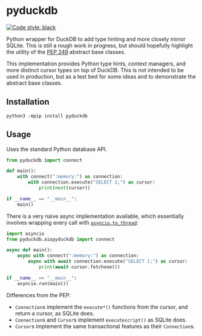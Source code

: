 # pyduckdb

[![Code style: black](https://img.shields.io/badge/code%20style-black-000000.svg)](https://github.com/psf/black)

Python wrapper for DuckDB to add type hinting and more closely mirror SQLite. This is still a rough work in
progress, but should hopefully highlight the utility of the [PEP 249](https://github.com/thesketh/pep249) 
abstract base classes.

This implementation provides Python type hints, context managers, and more distinct cursor types on top of
DuckDB. This is not intended to be used in production, but as a test bed for some ideas and to demonstrate
the abstract base classes.

## Installation

```
python3 -mpip install pyduckdb
```

## Usage

Uses the standard Python database API.

```python
from pyduckdb import connect

def main():
    with connect(":memory:") as connection:
        with connection.execute("SELECT 1;") as cursor:
            print(next(cursor))

if __name__ == "__main__":
    main()

```

There is a very naive async implementation available, which essentially involves wrapping every call
with [`asyncio.to_thread`](https://docs.python.org/3/library/asyncio-task.html#asyncio.to_thread):

```python
import asyncio
from pyduckdb.aiopyduckdb import connect

async def main():
    async with connect(":memory:") as connection:
        async with await connection.execute("SELECT 1;") as cursor:
            print(await cursor.fetchone())

if __name__ == "__main__":
    asyncio.run(main())

```

Differences from the PEP:
 - `Connection`s implement the `execute*()` functions from the cursor, and return a cursor, as SQLite does.
 - `Connection`s and `Cursor`s implement `executescript()` as SQLite does.
 - `Cursor`s implement the same transactional features as their `Connection`s.
 